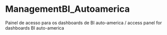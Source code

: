 # ManagementBI_Autoamerica
Painel de acesso para os dashboards de BI auto-america / access panel for dashboards BI auto-america

